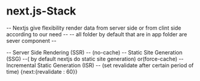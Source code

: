 # next.js-Stack


-- Nextjs give flexibility render data from server side or from clint side according to our need --
-- all folder by default that are in app folder are sever component --

-- Server Side Rendering (SSR) -- (no-cache)
-- Static Site Generation (SSG) --( by default nextjs do static site generation) or(force-cache)
-- Incremental Static Generation (ISR) --  (set revalidate after certain period of time) {next:{revalidate : 60}}